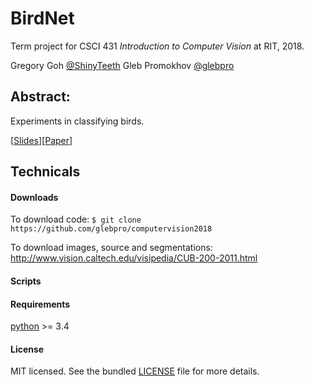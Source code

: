 # BirdNet
Term project for CSCI 431 _Introduction to Computer Vision_ at RIT, 2018.

Gregory Goh [@ShinyTeeth](https://github.com/ShinyTeeth)
Gleb Promokhov [@glebpro](https://github.com/glebpro)

## Abstract:
Experiments in classifying birds.

[[Slides](slides.pdf)][[Paper](paper.pdf)]

## Technicals

#### Downloads
To download code: `$ git clone https://github.com/glebpro/computervision2018`

To download images, source and segmentations: http://www.vision.caltech.edu/visipedia/CUB-200-2011.html

#### Scripts

#### Requirements
[python](https://www.python.org/) >= 3.4

#### License
MIT licensed. See the bundled [LICENSE](/LICENSE) file for more details.
